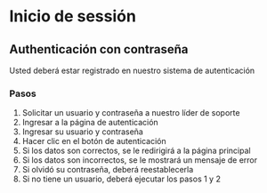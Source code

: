 # Inicio de sessión

## Authenticación con contraseña

Usted deberá estar registrado en nuestro sistema de autenticación

### Pasos

1. Solicitar un usuario y contraseña a nuestro líder de soporte
2. Ingresar a la página de autenticación
3. Ingresar su usuario y contraseña
4. Hacer clic en el botón de autenticación
5. Si los datos son correctos, se le redirigirá a la página principal
6. Si los datos son incorrectos, se le mostrará un mensaje de error
7. Si olvidó su contraseña, deberá reestablecerla
8. Si no tiene un usuario, deberá ejecutar los pasos 1 y 2

